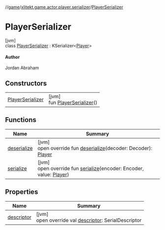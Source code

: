 //[game](../../../index.md)/[xlitekt.game.actor.player.serializer](../index.md)/[PlayerSerializer](index.md)

# PlayerSerializer

[jvm]\
class [PlayerSerializer](index.md) : KSerializer&lt;[Player](../../xlitekt.game.actor.player/-player/index.md)&gt; 

#### Author

Jordan Abraham

## Constructors

| | |
|---|---|
| [PlayerSerializer](-player-serializer.md) | [jvm]<br>fun [PlayerSerializer](-player-serializer.md)() |

## Functions

| Name | Summary |
|---|---|
| [deserialize](deserialize.md) | [jvm]<br>open override fun [deserialize](deserialize.md)(decoder: Decoder): [Player](../../xlitekt.game.actor.player/-player/index.md) |
| [serialize](serialize.md) | [jvm]<br>open override fun [serialize](serialize.md)(encoder: Encoder, value: [Player](../../xlitekt.game.actor.player/-player/index.md)) |

## Properties

| Name | Summary |
|---|---|
| [descriptor](descriptor.md) | [jvm]<br>open override val [descriptor](descriptor.md): SerialDescriptor |
